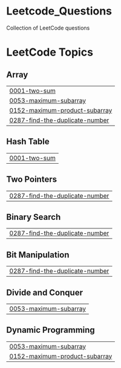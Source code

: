 # Leetcode_Questions
Collection of LeetCode questions 

<!---LeetCode Topics Start-->
# LeetCode Topics
## Array
|  |
| ------- |
| [0001-two-sum](https://github.com/rishijain21/Leetcode_Questions/tree/master/0001-two-sum) |
| [0053-maximum-subarray](https://github.com/rishijain21/Leetcode_Questions/tree/master/0053-maximum-subarray) |
| [0152-maximum-product-subarray](https://github.com/rishijain21/Leetcode_Questions/tree/master/0152-maximum-product-subarray) |
| [0287-find-the-duplicate-number](https://github.com/rishijain21/Leetcode_Questions/tree/master/0287-find-the-duplicate-number) |
## Hash Table
|  |
| ------- |
| [0001-two-sum](https://github.com/rishijain21/Leetcode_Questions/tree/master/0001-two-sum) |
## Two Pointers
|  |
| ------- |
| [0287-find-the-duplicate-number](https://github.com/rishijain21/Leetcode_Questions/tree/master/0287-find-the-duplicate-number) |
## Binary Search
|  |
| ------- |
| [0287-find-the-duplicate-number](https://github.com/rishijain21/Leetcode_Questions/tree/master/0287-find-the-duplicate-number) |
## Bit Manipulation
|  |
| ------- |
| [0287-find-the-duplicate-number](https://github.com/rishijain21/Leetcode_Questions/tree/master/0287-find-the-duplicate-number) |
## Divide and Conquer
|  |
| ------- |
| [0053-maximum-subarray](https://github.com/rishijain21/Leetcode_Questions/tree/master/0053-maximum-subarray) |
## Dynamic Programming
|  |
| ------- |
| [0053-maximum-subarray](https://github.com/rishijain21/Leetcode_Questions/tree/master/0053-maximum-subarray) |
| [0152-maximum-product-subarray](https://github.com/rishijain21/Leetcode_Questions/tree/master/0152-maximum-product-subarray) |
<!---LeetCode Topics End-->